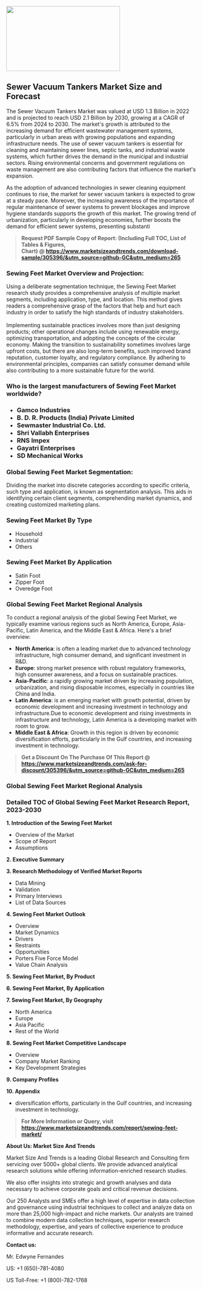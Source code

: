<p><img class="alignnone size-medium wp-image-20088" src="https://ffe5etoiles.com/wp-content/uploads/2024/12/MST1-300x171.png" alt="" width="300" height="171" /></p><h2>Sewer Vacuum Tankers Market Size and Forecast</h2><p>The Sewer Vacuum Tankers Market was valued at USD 1.3 Billion in 2022 and is projected to reach USD 2.1 Billion by 2030, growing at a CAGR of 6.5% from 2024 to 2030. The market's growth is attributed to the increasing demand for efficient wastewater management systems, particularly in urban areas with growing populations and expanding infrastructure needs. The use of sewer vacuum tankers is essential for cleaning and maintaining sewer lines, septic tanks, and industrial waste systems, which further drives the demand in the municipal and industrial sectors. Rising environmental concerns and government regulations on waste management are also contributing factors that influence the market's expansion.</p><p>As the adoption of advanced technologies in sewer cleaning equipment continues to rise, the market for sewer vacuum tankers is expected to grow at a steady pace. Moreover, the increasing awareness of the importance of regular maintenance of sewer systems to prevent blockages and improve hygiene standards supports the growth of this market. The growing trend of urbanization, particularly in developing economies, further boosts the demand for efficient sewer systems, presenting substanti</p><blockquote id="" class=""><strong>Request PDF Sample Copy of Report: (Including Full TOC, List of Tables &amp; Figures, Chart)&nbsp;@&nbsp;<strong><a href="https://www.marketsizeandtrends.com/download-sample/305396/&utm_source=github-GC&utm_medium=265" target="_blank">https://www.marketsizeandtrends.com/download-sample/305396/&utm_source=github-GC&utm_medium=265</a></strong></strong></blockquote><h3 id="" class="">Sewing Feet Market&nbsp;Overview and Projection:</h3><p id="" class="">Using a deliberate segmentation technique, the Sewing Feet Market research study provides a comprehensive analysis of multiple market segments, including application, type, and location. This method gives readers a comprehensive grasp of the factors that help and hurt each industry in order to satisfy the high standards of industry stakeholders. <br /> <br />Implementing sustainable practices involves more than just designing products; other operational changes include using renewable energy, optimizing transportation, and adopting the concepts of the circular economy. Making the transition to sustainability sometimes involves large upfront costs, but there are also long-term benefits, such improved brand reputation, customer loyalty, and regulatory compliance. By adhering to environmental principles, companies can satisfy consumer demand while also contributing to a more sustainable future for the world.</p><h3 id="" class="">Who is the largest manufacturers of&nbsp;Sewing Feet Market worldwide?</h3><h3 class=""><p><ul><li>Gamco Industries </li><li> B. D. R. Products (India) Private Limited </li><li> Sewmaster Industrial Co. Ltd. </li><li> Shri Vallabh Enterprises </li><li> RNS Impex </li><li> Gayatri Enterprises </li><li> SD Mechanical Works</li></ul></p></h3><h3 id="" class="">Global&nbsp;Sewing Feet Market Segmentation:</h3><p id="" class="">Dividing the market into discrete categories according to specific criteria, such type and application, is known as segmentation analysis. This aids in identifying certain client segments, comprehending market dynamics, and creating customized marketing plans.</p><h3 id="" class="">Sewing Feet Market&nbsp;By Type</h3><p><p><ul><li>Household</li><li> Industrial</li><li> Others</p></li></ul></p></p><h3 id="" class="">Sewing Feet Market&nbsp;By Application</h3><p class=""><p><ul><li>Satin Foot</li><li> Zipper Foot</li><li> Overedge Foot</li></ul></p></p><h3 id="" class="">Global Sewing Feet Market Regional Analysis</h3><p id="" class="">To conduct a regional analysis of the global Sewing Feet Market, we typically examine various regions such as North America, Europe, Asia-Pacific, Latin America, and the Middle East &amp; Africa. Here's a brief overview:</p><ul><li><strong>North America</strong>: is often a leading market due to advanced technology infrastructure, high consumer demand, and significant investment in R&amp;D.</li><li><strong>Europe</strong>: strong market presence with robust regulatory frameworks, high consumer awareness, and a focus on sustainable practices.</li><li><strong>Asia-Pacific</strong>: a rapidly growing market driven by increasing population, urbanization, and rising disposable incomes, especially in countries like China and India.</li><li><strong>Latin America</strong>: is an emerging market with growth potential, driven by economic development and increasing investment in technology and infrastructure.Due to economic development and rising investments in infrastructure and technology, Latin America is a developing market with room to grow.</li><li><strong>Middle East &amp; Africa</strong>: Growth in this region is driven by economic diversification efforts, particularly in the Gulf countries, and increasing investment in technology.</li></ul><blockquote id="" class=""><strong>Get a Discount On The Purchase Of This Report @ <strong><a href="https://www.marketsizeandtrends.com/ask-for-discount/305396/&utm_source=github-GC&utm_medium=265" target="_blank">https://www.marketsizeandtrends.com/ask-for-discount/305396/&utm_source=github-GC&utm_medium=265</a></strong></strong></blockquote><h3 id="" class="">Global Sewing Feet Market Regional Analysis</h3><h3 id="" class="">Detailed TOC of Global Sewing Feet Market Research Report, 2023-2030</h3><p id="" class=""><strong>1. Introduction of the Sewing Feet Market</strong></p><ul><li>Overview of the Market</li><li>Scope of Report</li><li>Assumptions</li></ul><p id="" class=""><strong>2. Executive Summary</strong></p><p id="" class=""><strong>3. Research Methodology of Verified Market Reports</strong></p><ul><li>Data Mining</li><li>Validation</li><li>Primary Interviews</li><li>List of Data Sources</li></ul><p id="" class=""><strong>4. Sewing Feet Market Outlook</strong></p><ul><li>Overview</li><li>Market Dynamics</li><li>Drivers</li><li>Restraints</li><li>Opportunities</li><li>Porters Five Force Model</li><li>Value Chain Analysis</li></ul><p id="" class=""><strong>5. Sewing Feet Market, By Product</strong></p><p id="" class=""><strong>6. Sewing Feet Market, By Application</strong></p><p id="" class=""><strong>7. Sewing Feet Market, By Geography</strong></p><ul><li>North America</li><li>Europe</li><li>Asia Pacific</li><li>Rest of the World</li></ul><p id="" class=""><strong>8. Sewing Feet Market Competitive Landscape</strong></p><ul><li>Overview</li><li>Company Market Ranking</li><li>Key Development Strategies</li></ul><p id="" class=""><strong>9. Company Profiles</strong></p><p id="" class=""><strong>10. Appendix</strong></p><ul><li>diversification efforts, particularly in the Gulf countries, and increasing investment in technology.</li></ul><blockquote id="" class=""><strong>For More Information or Query, visit <strong><strong><a href="https://www.marketsizeandtrends.com/report/sewing-feet-market/" target="_blank">https://www.marketsizeandtrends.com/report/sewing-feet-market/</a></strong></strong></strong></blockquote><p id="" class=""><strong>About Us: Market Size And Trends</strong></p><p id="" class="">Market Size And Trends is a leading Global Research and Consulting firm servicing over 5000+ global clients. We provide advanced analytical research solutions while offering information-enriched research studies.</p><p id="" class="">We also offer insights into strategic and growth analyses and data necessary to achieve corporate goals and critical revenue decisions.</p><p id="" class="">Our 250 Analysts and SMEs offer a high level of expertise in data collection and governance using industrial techniques to collect and analyze data on more than 25,000 high-impact and niche markets. Our analysts are trained to combine modern data collection techniques, superior research methodology, expertise, and years of collective experience to produce informative and accurate research.</p><p id="" class=""><strong>Contact us:</strong></p><p id="" class="">Mr. Edwyne Fernandes</p><p id="" class="">US: +1 (650)-781-4080</p><p id="" class="">US Toll-Free: +1 (800)-782-1768</p>

